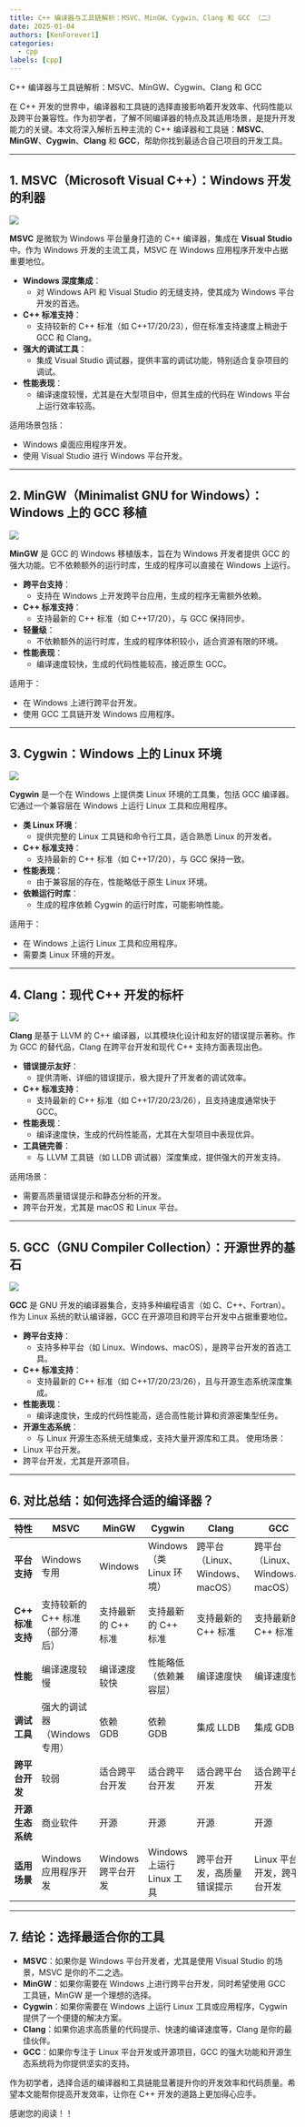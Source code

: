 ```yaml
---
title: C++ 编译器与工具链解析：MSVC、MinGW、Cygwin、Clang 和 GCC （二）
date: 2025-01-04
authors: [KenForever1]
categories: 
  - cpp
labels: [cpp]
---
```



C++ 编译器与工具链解析：MSVC、MinGW、Cygwin、Clang 和 GCC

在 C++ 开发的世界中，编译器和工具链的选择直接影响着开发效率、代码性能以及跨平台兼容性。作为初学者，了解不同编译器的特点及其适用场景，是提升开发能力的关键。本文将深入解析五种主流的 C++ 编译器和工具链：**MSVC**、**MinGW**、**Cygwin**、**Clang** 和 **GCC**，帮助你找到最适合自己项目的开发工具。

<!-- more -->

---

## 1. MSVC（Microsoft Visual C++）：Windows 开发的利器

![](https://raw.githubusercontent.com/KenForever1/CDN/main/msvc.png)

**MSVC** 是微软为 Windows 平台量身打造的 C++ 编译器，集成在 **Visual Studio** 中。作为 Windows 开发的主流工具，MSVC 在 Windows 应用程序开发中占据重要地位。

- **Windows 深度集成**：
  - 对 Windows API 和 Visual Studio 的无缝支持，使其成为 Windows 平台开发的首选。
- **C++ 标准支持**：
  - 支持较新的 C++ 标准（如 C++17/20/23），但在标准支持速度上稍逊于 GCC 和 Clang。
- **强大的调试工具**：
  - 集成 Visual Studio 调试器，提供丰富的调试功能，特别适合复杂项目的调试。
- **性能表现**：
  - 编译速度较慢，尤其是在大型项目中，但其生成的代码在 Windows 平台上运行效率较高。

适用场景包括：
- Windows 桌面应用程序开发。
- 使用 Visual Studio 进行 Windows 平台开发。

---

## 2. MinGW（Minimalist GNU for Windows）：Windows 上的 GCC 移植

![](https://raw.githubusercontent.com/KenForever1/CDN/main/mingw.png)

**MinGW** 是 GCC 的 Windows 移植版本，旨在为 Windows 开发者提供 GCC 的强大功能。它不依赖额外的运行时库，生成的程序可以直接在 Windows 上运行。

- **跨平台支持**：
  - 支持在 Windows 上开发跨平台应用，生成的程序无需额外依赖。
- **C++ 标准支持**：
  - 支持最新的 C++ 标准（如 C++17/20），与 GCC 保持同步。
- **轻量级**：
  - 不依赖额外的运行时库，生成的程序体积较小，适合资源有限的环境。
- **性能表现**：
  - 编译速度较快，生成的代码性能较高，接近原生 GCC。

适用于：
- 在 Windows 上进行跨平台开发。
- 使用 GCC 工具链开发 Windows 应用程序。

---

## 3. Cygwin：Windows 上的 Linux 环境

![](https://raw.githubusercontent.com/KenForever1/CDN/main/cygwin.png)

**Cygwin** 是一个在 Windows 上提供类 Linux 环境的工具集，包括 GCC 编译器。它通过一个兼容层在 Windows 上运行 Linux 工具和应用程序。

- **类 Linux 环境**：
  - 提供完整的 Linux 工具链和命令行工具，适合熟悉 Linux 的开发者。
- **C++ 标准支持**：
  - 支持最新的 C++ 标准（如 C++17/20），与 GCC 保持一致。
- **性能表现**：
  - 由于兼容层的存在，性能略低于原生 Linux 环境。
- **依赖运行时库**：
  - 生成的程序依赖 Cygwin 的运行时库，可能影响性能。

适用于：
- 在 Windows 上运行 Linux 工具和应用程序。
- 需要类 Linux 环境的开发。

---

## 4. Clang：现代 C++ 开发的标杆

![](https://raw.githubusercontent.com/KenForever1/CDN/main/clang.png)

**Clang** 是基于 LLVM 的 C++ 编译器，以其模块化设计和友好的错误提示著称。作为 GCC 的替代品，Clang 在跨平台开发和现代 C++ 支持方面表现出色。

- **错误提示友好**：
  - 提供清晰、详细的错误提示，极大提升了开发者的调试效率。
- **C++ 标准支持**：
  - 支持最新的 C++ 标准（如 C++17/20/23/26），且支持速度通常快于 GCC。
- **性能表现**：
  - 编译速度快，生成的代码性能高，尤其在大型项目中表现优异。
- **工具链完善**：
  - 与 LLVM 工具链（如 LLDB 调试器）深度集成，提供强大的开发支持。

适用场景：
- 需要高质量错误提示和静态分析的开发。
- 跨平台开发，尤其是 macOS 和 Linux 平台。

---

## 5. GCC（GNU Compiler Collection）：开源世界的基石

![](https://raw.githubusercontent.com/KenForever1/CDN/main/gcc.png)

**GCC** 是 GNU 开发的编译器集合，支持多种编程语言（如 C、C++、Fortran）。作为 Linux 系统的默认编译器，GCC 在开源项目和跨平台开发中占据重要地位。

- **跨平台支持**：
  - 支持多种平台（如 Linux、Windows、macOS），是跨平台开发的首选工具。
- **C++ 标准支持**：
  - 支持最新的 C++ 标准（如 C++17/20/23/26），且与开源生态系统深度集成。
- **性能表现**：
  - 编译速度快，生成的代码性能高，适合高性能计算和资源密集型任务。
- **开源生态系统**：
  - 与 Linux 开源生态系统无缝集成，支持大量开源库和工具。
使用场景：
- Linux 平台开发。
- 跨平台开发，尤其是开源项目。

---

## 6. 对比总结：如何选择合适的编译器？

| 特性                | MSVC                              | MinGW                             | Cygwin                            | Clang                             | GCC                               |
|---------------------|-----------------------------------|-----------------------------------|-----------------------------------|-----------------------------------|-----------------------------------|
| **平台支持**        | Windows 专用                      | Windows                           | Windows（类 Linux 环境）          | 跨平台（Linux、Windows、macOS）   | 跨平台（Linux、Windows、macOS）   |
| **C++ 标准支持**    | 支持较新的 C++ 标准（部分滞后）   | 支持最新的 C++ 标准               | 支持最新的 C++ 标准               | 支持最新的 C++ 标准               | 支持最新的 C++ 标准               |
| **性能**            | 编译速度较慢                      | 编译速度较快                      | 性能略低（依赖兼容层）            | 编译速度快                        | 编译速度快                        |
| **调试工具**        | 强大的调试器（Windows 专用）      | 依赖 GDB                          | 依赖 GDB                          | 集成 LLDB                         | 集成 GDB                          |
| **跨平台开发**      | 较弱                              | 适合跨平台开发                    | 适合跨平台开发                    | 适合跨平台开发                    | 适合跨平台开发                    |
| **开源生态系统**    | 商业软件                          | 开源                              | 开源                              | 开源                              | 开源                              |
| **适用场景**        | Windows 应用程序开发              | Windows 跨平台开发                | Windows 上运行 Linux 工具         | 跨平台开发，高质量错误提示        | Linux 平台开发，跨平台开发        |

---

## 7. 结论：选择最适合你的工具

- **MSVC**：如果你是 Windows 平台开发者，尤其是使用 Visual Studio 的场景，MSVC 是你的不二之选。
- **MinGW**：如果你需要在 Windows 上进行跨平台开发，同时希望使用 GCC 工具链，MinGW 是一个理想的选择。
- **Cygwin**：如果你需要在 Windows 上运行 Linux 工具或应用程序，Cygwin 提供了一个便捷的解决方案。
- **Clang**：如果你追求高质量的代码提示、快速的编译速度等，Clang 是你的最佳伙伴。
- **GCC**：如果你专注于 Linux 平台开发或开源项目，GCC 的强大功能和开源生态系统将为你提供坚实的支持。

作为初学者，选择合适的编译器和工具链能显著提升你的开发效率和代码质量。希望本文能帮你提高开发效率，让你在 C++ 开发的道路上更加得心应手。

感谢您的阅读！！